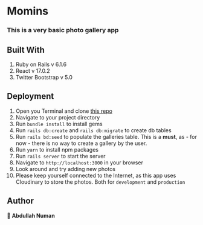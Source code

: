 # Momins

### This is a very basic photo gallery app

## Built With
1. Ruby on Rails v 6.1.6
2. React v 17.0.2
3. Twitter Bootstrap v 5.0

## Deployment

1. Open you Terminal and clone [this repo](https://github.com/anewman15/momins)
2. Navigate to your project directory
3. Run `bundle install` to install gems
4. Run `rails db:create` and `rails db:migrate` to create db tables
5. Run `rails bd:seed` to populate the galleries table. This is a **must**, as - for now - there is no way to create a gallery by the user.
6. Run `yarn` to install npm packages
7. Run `rails server` to start the server
8. Navigate to `http://localhost:3000` in your browser
9. Look around and try adding new photos
10. Please keep yourself connected to the Internet, as this app uses Cloudinary to store the photos. Both for `development` and `production`

## Author
👤 **Abdullah Numan**
